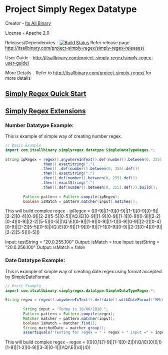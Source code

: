 # Project Simply Regex Datatype

Creator - [Its All Binary](http://itsallbinary.com/project-simply-regex/)

License - Apache 2.0

Releases/Dependencies - [![Build Status](https://travis-ci.org/itsallbinary/simply-regex-datatype.svg?branch=master)](https://travis-ci.org/itsallbinary/simply-regex-datatype)
Refer release page http://itsallbinary.com/project-simply-regex/simply-regex-releases/

User Guide - http://itsallbinary.com/project-simply-regex/simply-regex-user-guide/

More Details - Refer to http://itsallbinary.com/project-simply-regex/ for more details

## [Simply Regex Quick Start](http://itsallbinary.com/project-simply-regex/simply-regex-quick-start/)
## [Simply Regex Extensions](http://itsallbinary.com/project-simply-regex/simply-regex-extensions/)

### Number Datatype Example:
This is example of simple way of creating number regex.
```java
// Basic Example
import com.itsallbinary.simplyregex.datatype.SimpleDataTypeRegex.*;
 
String ipRegex = regex().anywhereInText().def(number().between(0, 255).def())
				.then().exactString(".")
				.then()	.def(number().between(0, 255).def())
				.then().exactString(".")
				.then().def(number().between(0, 255).def())
				.then().exactString(".")
				.then().def(number().between(0, 255).def()).build();
 
		Pattern pattern = Pattern.compile(ipRegex);
		boolean isMatch = pattern.matcher(input).matches();
```
This will build complex regex - ipRegex = ([0-9]|[1-9][0-9]|[1-1][0-9][0-9]|[2-2][0-4][0-9]|[2-2][5-5][0-5]|)\Q.\E([0-9]|[1-9][0-9]|[1-1][0-9][0-9]|[2-2][0-4][0-9]|[2-2][5-5][0-5]|)\Q.\E([0-9]|[1-9][0-9]|[1-1][0-9][0-9]|[2-2][0-4][0-9]|[2-2][5-5][0-5]|)\Q.\E([0-9]|[1-9][0-9]|[1-1][0-9][0-9]|[2-2][0-4][0-9]|[2-2][5-5][0-5]|)


Input: testString = “20.0.255.100” Output: isMatch = true
Input: testString = “20.0.256.100” Output: isMatch = false

### Date Datatype Example:
This is example of simple way of creating date regex using format accepted by [SimpleDateFormat]( https://docs.oracle.com/javase/7/docs/api/java/text/SimpleDateFormat.html)
```java
// Basic Example
import com.itsallbinary.simplyregex.datatype.SimpleDataTypeRegex.*;
 
String regex = regex().anywhereInText().def(date().withDateFormat("MM/dd/yyyy").def()).build();
 
		String input = "Today is 10/06/2018.";
		Pattern pattern = Pattern.compile(regex);
		Matcher matcher = pattern.matcher(input);
		boolean isMatch = matcher.find();
		String matchedDate = matcher.group();
		assertEquals("Testing for regex = " + regex + " input =" + input, "10/06/2018", matchedDate);
```
This will build complex regex - regex = ((0{0,1}[1-9]|[1-1][0-2]|))\Q/\E((0{0,1}[1-9]|[1-2][0-9]|[3-3][0-1]|))\Q/\E([\d]{4})


